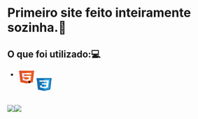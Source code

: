 # Primeiro site feito inteiramente sozinha.:girl:

##  O que foi utilizado::computer:

* <img align="left" alt="Bruna-HTML" height="30" width="40" src="https://raw.githubusercontent.com/devicons/devicon/master/icons/html5/html5-original.svg">

* <img align="left" alt="Bruna-CSS" height="30" width="40" src="https://raw.githubusercontent.com/devicons/devicon/master/icons/css3/css3-original.svg">

<br>

 <a href="https://instagram.com/brunadonascimento_/" target="_blank"><img src="https://img.shields.io/badge/-Instagram-%23E4405F?style=for-the-badge&logo=instagram&logoColor=white" target="_blank"></a><a href="https://www.linkedin.com/in/bruna-nascimento-68239663/" target="_blank"><img src="https://img.shields.io/badge/-LinkedIn-%230077B5?style=for-the-badge&logo=linkedin&logoColor=white" target="_blank"></a> 
